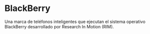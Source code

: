 [Title]: # (BlackBerry)
[Order]: # (12)

# BlackBerry 

Una marca de teléfonos inteligentes que ejecutan el sistema operativo BlackBerry desarrollado por Research In Motion (RIM).